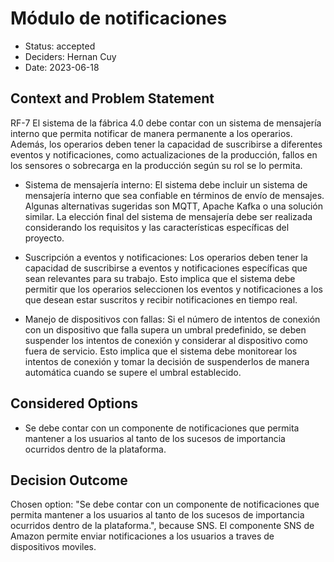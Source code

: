 # Módulo de notificaciones

* Status: accepted
* Deciders: Hernan Cuy
* Date: 2023-06-18

## Context and Problem Statement

RF-7 El sistema de la fábrica 4.0 debe contar con un sistema de mensajería interno que permita notificar de manera permanente a los operarios. Además, los operarios deben tener la capacidad de suscribirse a diferentes eventos y notificaciones, como actualizaciones de la producción, fallos en los sensores o sobrecarga en la producción según su rol se lo permita.

-	Sistema de mensajería interno: El sistema debe incluir un sistema de mensajería interno que sea confiable en términos de envío de mensajes. Algunas alternativas sugeridas son MQTT, Apache Kafka o una solución similar. La elección final del sistema de mensajería debe ser realizada considerando los requisitos y las características específicas del proyecto.

-	Suscripción a eventos y notificaciones: Los operarios deben tener la capacidad de suscribirse a eventos y notificaciones específicas que sean relevantes para su trabajo. Esto implica que el sistema debe permitir que los operarios seleccionen los eventos y notificaciones a los que desean estar suscritos y recibir notificaciones en tiempo real.

-	Manejo de dispositivos con fallas: Si el número de intentos de conexión con un dispositivo que falla supera un umbral predefinido, se deben suspender los intentos de conexión y considerar al dispositivo como fuera de servicio. Esto implica que el sistema debe monitorear los intentos de conexión y tomar la decisión de suspenderlos de manera automática cuando se supere el umbral establecido.

## Considered Options

* Se debe contar con un componente de notificaciones que permita mantener a los usuarios al tanto de los sucesos de importancia ocurridos dentro de la plataforma.

## Decision Outcome

Chosen option: "Se debe contar con un componente de notificaciones que permita mantener a los usuarios al tanto de los sucesos de importancia ocurridos dentro de la plataforma.", because SNS. El componente SNS de Amazon permite enviar notificaciones a los usuarios a traves de dispositivos moviles.
